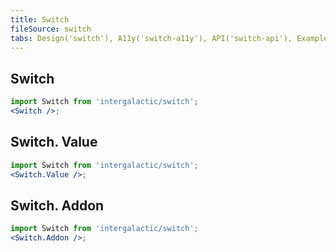 ```yaml
---
title: Switch
fileSource: switch
tabs: Design('switch'), A11y('switch-a11y'), API('switch-api'), Example('switch-code'), Changelog('switch-changelog')
---
```


## Switch

```jsx
import Switch from 'intergalactic/switch';
<Switch />;
```

<TypesView type="SwitchProps" :types={...types} />

## Switch. Value

```jsx
import Switch from 'intergalactic/switch';
<Switch.Value />;
```

<TypesView type="SwitchValueProps" :types={...types} />

## Switch. Addon

```jsx
import Switch from 'intergalactic/switch';
<Switch.Addon />;
```

<TypesView type="SwitchAddonProps" :types={...types} />

<script setup>import { data as types } from '@types.data.ts'; </script>
